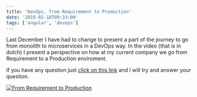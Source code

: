 ```yaml
---
title: 'DevOps, from Requirement to Production'
date: '2019-02-18T09:33:00'
tags: ['angular', 'devops']
---
```


Last December I have had to change to present a part of the journey to go from monolith to microservices in a DevOps way.
In the video (that is in dutch) I present a perspective on how at my current company we go from Requirement to a Production enviroment.

If you have any question just [click on this link](https://github.com/Jefiozie/personalblog/issues/new) and I will try and answer your question.


[![From Requirement to Production](http://img.youtube.com/vi/mglACMD7kUM/0.jpg)](https://youtu.be/mglACMD7kUM)


